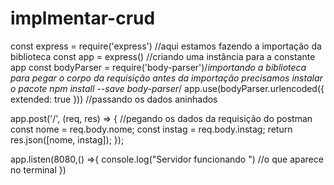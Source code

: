 # implmentar-crud
const express = require('express') //aqui estamos fazendo a importação da biblioteca
const app = express() //criando uma instância para a constante app
const bodyParser = require('body-parser')/*importando a biblioteca para pegar o corpo da requisição
antes da importação precisamos instalar o pacote npm install --save body-parser*/
app.use(bodyParser.urlencoded({ extended: true })) //passando os dados aninhados


app.post('/', (req, res) => {
    //pegando os dados da requisição do postman
    const nome = req.body.nome;
    const instag = req.body.instag;
    return res.json([nome, instag]);
  });

app.listen(8080,() =>{
    console.log("Servidor funcionando ") //o que aparece no terminal
})
